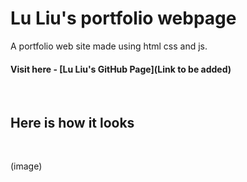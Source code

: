 # Lu Liu's portfolio webpage

A portfolio web site made using html css and js.

#### Visit here - [Lu Liu's GitHub Page](Link to be added)

<br>

## Here is how it looks

<br>


(image)


